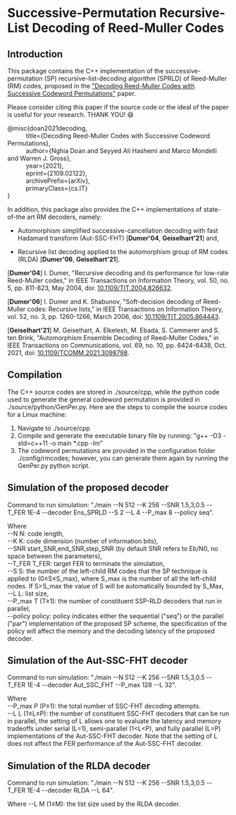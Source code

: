 # Successive-Permutation Recursive-List Decoding of Reed-Muller Codes

## Introduction
This package contains the C++ implementation of the successive-permutation (SP) recursive-list-decoding algorithm (SPRLD) of Reed-Muller (RM) codes, proposed in the ["Decoding Reed-Muller Codes with Successive Codeword Permutations"](https://arxiv.org/abs/2109.02122) paper.

Please consider citing this paper if the source code or the ideal of the paper is useful for your research. THANK YOU! :smile:

@misc{doan2021decoding,  
    &emsp;&emsp;&emsp;title={Decoding Reed-Muller Codes with Successive Codeword Permutations},  
    &emsp;&emsp;&emsp;author={Nghia Doan and Seyyed Ali Hashemi and Marco Mondelli and Warren J. Gross},  
    &emsp;&emsp;&emsp;year={2021},  
    &emsp;&emsp;&emsp;eprint={2109.02122},  
    &emsp;&emsp;&emsp;archivePrefix={arXiv},   
    &emsp;&emsp;&emsp;primaryClass={cs.IT}  
}  

In addition, this package also provides the C++ implementations of state-of-the art RM decoders, namely:
- Automorphism simplified successive-cancellation decoding with fast Hadamard transform (Aut-SSC-FHT) [**Dumer'04**, **Geiselhart'21**] and,

- Recursive list decoding applied to the automorphism group of RM codes (RLDA) [**Dumer'06**, **Geiselhart'21**].

[**Dumer'04**] I. Dumer, "Recursive decoding and its performance for low-rate Reed-Muller codes," in IEEE Transactions on Information Theory, vol. 50, no. 5, pp. 811-823, May 2004, doi: [10.1109/TIT.2004.826632](https://ieeexplore.ieee.org/document/1291729).

[**Dumer'06**] I. Dumer and K. Shabunov, "Soft-decision decoding of Reed-Muller codes: Recursive lists," in IEEE Transactions on Information Theory, vol. 52, no. 3, pp. 1260-1266, March 2006, doi: [10.1109/TIT.2005.864443](https://ieeexplore.ieee.org/document/1603792).

[**Geiselhart'21**] M. Geiselhart, A. Elkelesh, M. Ebada, S. Cammerer and S. ten Brink, "Automorphism Ensemble Decoding of Reed–Muller Codes," in IEEE Transactions on Communications, vol. 69, no. 10, pp. 6424-6438, Oct. 2021, doi: [10.1109/TCOMM.2021.3098798](https://ieeexplore.ieee.org/document/9492151).

## Compilation
The C++ source codes are stored in ./source/cpp, while the python code used to generate the general codeword permutation is provided in ./source/python/GenPer.py. Here are the steps to compile the source codes for a Linux machine:
1. Navigate to ./source/cpp 
2. Compile and generate the executable binary file by running: 
"g++ -O3 -std=c++11 -o main *.cpp -lm" 
3. The codeword permutations are provided in the configuration folder ./config/rmcodes; however, you can generate them again by running the GenPer.py python script.

## Simulation of the proposed decoder
Command to run simulation: "./main --N 512 --K 256 --SNR 1.5,3,0.5 --T_FER 1E-4 --decoder Ens_SPRLD --S 2 --L 4 --P_max 8 --policy seq".

Where  
--N N: code length,  
--K K: code dimension (number of information bits),  
--SNR start_SNR,end_SNR,step_SNR (by default SNR refers to Eb/N0, no space between the parameters),  
--T_FER T_FER: target FER to terminate the simulation,  
--S S: the number of the left-child RM codes that the SP technique is applied to (0&le;S&le;S_max), where S_max is the number of all the left-child nodes. If S>S_max the value of S will be automatically bounded by S_Max,  
--L L: list size,  
--P_max T (T&ge;1): the number of constituent SSP-RLD decoders that run in parallel,  
--policy policy: policy indicates either the sequential ("seq") or the parallel ("par") implementation of the proposed SP scheme, the specification of the policy will affect the memory and the decoding latency of the proposed decoder.  

## Simulation of the Aut-SSC-FHT decoder
Command to run simulation: "./main --N 512 --K 256 --SNR 1.5,3,0.5 --T_FER 1E-4 --decoder Aut_SSC_FHT --P_max 128 --L 32".  

Where  
--P_max P (P&ge;1): the total number of SSC-FHT decoding attempts.  
--L L (1&le;L&le;P): the number of constituent SSC-FHT decoders that can be run in parallel, the setting of L allows one to evaluate the latency and memory tradeoffs under serial (L=1), semi-parallel (1<L<P), and fully parallel (L=P) implementations of the Aut-SSC-FHT decoder. Note that the setting of L does not affect the FER performance of the Aut-SSC-FHT decoder.  

## Simulation of the RLDA decoder
Command to run simulation: "./main --N 512 --K 256 --SNR 1.5,3,0.5 --T_FER 1E-4 --decoder RLDA --L 64".

Where 
--L M (1&le;M): the list size used by the RLDA decoder.

